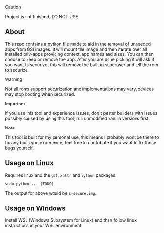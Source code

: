 > [!CAUTION]
> Project is not finished, DO NOT USE

## About
This repo contains a python file made to aid in the removal of unneeded apps from GSI images.
It will mount the image and then iterate over all installed priv-apps providing context, app names and sizes.
You can then choose to keep or remove the app.
After you are done picking it will ask if you want to securize, this will remove the built in superuser and tell the rom to securize.
> [!WARNING]  
> Not all roms support securization and implementations may vary, devices may stop booting when securized.

> [!IMPORTANT]  
> If you use this tool and experience issues, don't pester builders with issues possibly caused by using this tool, run unmodified vanilla versions first.

> [!NOTE]  
> This tool is built for my personal use, this means I probably wont be there to fix any bugs you experience, feel free to contribute if you want to fix those bugs yourself.

## Usage on Linux
Requires linux and the `git`, `xattr` and `python` packages.
```
sudo python ... [TODO]
```
The output for above would be `s-secure.img`.

## Usage on Windows
Install WSL (Windows Subsystem for Linux) and then follow linux instructions in your WSL environment.
